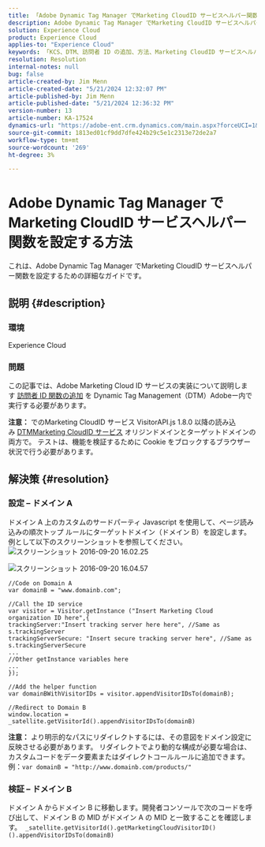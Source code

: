 ```yaml
---
title: 「Adobe Dynamic Tag Manager でMarketing CloudID サービスヘルパー関数を設定する方法」
description: Adobe Dynamic Tag Manager でMarketing CloudID サービスヘルパー関数を設定する方法を説明します。
solution: Experience Cloud
product: Experience Cloud
applies-to: "Experience Cloud"
keywords: 「KCS、DTM、訪問者 ID の追加、方法、Marketing CloudID サービスヘルパー関数、AdobeDynamic Tag Manager、Adobe Experience Cloud、」
resolution: Resolution
internal-notes: null
bug: false
article-created-by: Jim Menn
article-created-date: "5/21/2024 12:32:07 PM"
article-published-by: Jim Menn
article-published-date: "5/21/2024 12:36:32 PM"
version-number: 13
article-number: KA-17524
dynamics-url: "https://adobe-ent.crm.dynamics.com/main.aspx?forceUCI=1&pagetype=entityrecord&etn=knowledgearticle&id=dab12021-6e17-ef11-9f8a-6045bd006268"
source-git-commit: 1813ed01cf9dd7dfe424b29c5e1c2313e72de2a7
workflow-type: tm+mt
source-wordcount: '269'
ht-degree: 3%

---
```


# Adobe Dynamic Tag Manager でMarketing CloudID サービスヘルパー関数を設定する方法


これは、Adobe Dynamic Tag Manager でMarketing CloudID サービスヘルパー関数を設定するための詳細なガイドです。

## 説明 {#description}


### <b>環境</b>

Experience Cloud



### <b>問題</b>

この記事では、Adobe Marketing Cloud ID サービスの実装について説明します [訪問者 ID 関数の追加](https://experienceleague.adobe.com/docs/id-service/using/id-service-api/methods/appendvisitorid.html?lang=ja) を Dynamic Tag Management（DTM）Adobeー内で実行する必要があります。

<b>注意：</b> でのMarketing CloudID サービス VisitorAPI.js 1.8.0 以降の読み込み [DTMMarketing CloudID サービス](https://experienceleague.adobe.com/docs/id-service/using/id-service-api/methods/getmcvid.html?lang=ja) オリジンドメインとターゲットドメインの両方で。 テストは、機能を検証するために Cookie をブロックするブラウザー状況で行う必要があります。


## 解決策 {#resolution}


### <b>設定 – ドメイン A</b>

ドメイン A 上のカスタムのサードパーティ Javascript を使用して、ページ読み込みの順次トップ ルールにターゲットドメイン（ドメイン B）を設定します。例として以下のスクリーンショットを参照してください。
![スクリーンショット 2016-09-20 16.02.25](https://helpx.adobe.com/content/dam/help/en/dtm/kb/how-to-set-marketing-cloud-id-service-helper-function-in-adobe-d/jcr%3acontent/main-pars/image/Screenshot%202016-09-20%2016.02.25.png "スクリーンショット 2016-09-20 16.02.25")

![スクリーンショット 2016-09-20 16.04.57](https://helpx.adobe.com/content/dam/help/en/dtm/kb/how-to-set-marketing-cloud-id-service-helper-function-in-adobe-d/jcr%3acontent/main-pars/image_1393293752/Screenshot%202016-09-20%2016.04.57.png "スクリーンショット 2016-09-20 16.04.57")

```clike
//Code on Domain A
var domainB = "www.domainb.com";
 
//Call the ID service
var visitor = Visitor.getInstance ("Insert Marketing Cloud organization ID here",{
trackingServer:"Insert tracking server here here", //Same as s.trackingServer
trackingServerSecure: "Insert secure tracking server here", //Same as s.trackingServerSecure
...
//Other getInstance variables here
...
});
 
//Add the helper function
var domainBWithVisitorIDs = visitor.appendVisitorIDsTo(domainB);
 
//Redirect to Domain B
window.location = _satellite.getVisitorId().appendVisitorIDsTo(domainB)
```


<b>注意：</b> より明示的なパスにリダイレクトするには、その意図をドメイン設定に反映させる必要があります。 リダイレクトでより動的な構成が必要な場合は、カスタムコードをデータ要素またはダイレクトコールルールに追加できます。 例：`var domainB = "http://www.domainb.com/products/"`



### <b>検証 – ドメイン B</b>



ドメイン A からドメイン B に移動します。開発者コンソールで次のコードを呼び出して、ドメイン B の MID がドメイン A の MID と一致することを確認します。  `_satellite.getVisitorId().getMarketingCloudVisitorID()().appendVisitorIDsTo(domainB)`
